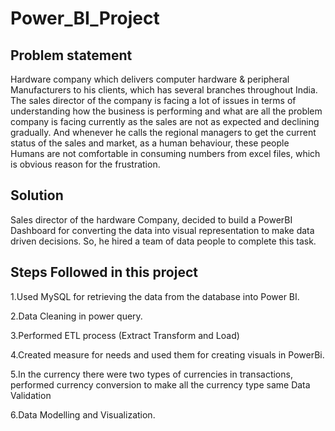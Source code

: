 # Power_BI_Project

## Problem statement

 Hardware company which delivers computer hardware & peripheral Manufacturers to his clients, which has several branches throughout India. The sales director of the company is facing a lot of issues in terms of understanding how the business is performing and what are all the problem company is facing currently as the sales are not as expected and declining gradually. And whenever he calls the regional managers to get the current status of the sales and market, as a human behaviour, these people Humans are not comfortable in consuming numbers from excel files, which is obvious reason for the frustration.

 ## Solution
 
Sales director of the hardware Company, decided to build a PowerBI Dashboard for converting the data into visual representation to make data driven decisions. So, he hired a team of data people to complete this task.

## Steps Followed in this project

1.Used MySQL for retrieving the data from the database into Power BI.

2.Data Cleaning in power query.

3.Performed ETL process (Extract Transform and Load)

4.Created measure for needs and used them for creating visuals in PowerBi.

5.In the currency there were two types of currencies in transactions, performed currency conversion to make all the currency type same
Data Validation

6.Data Modelling and Visualization.
 
